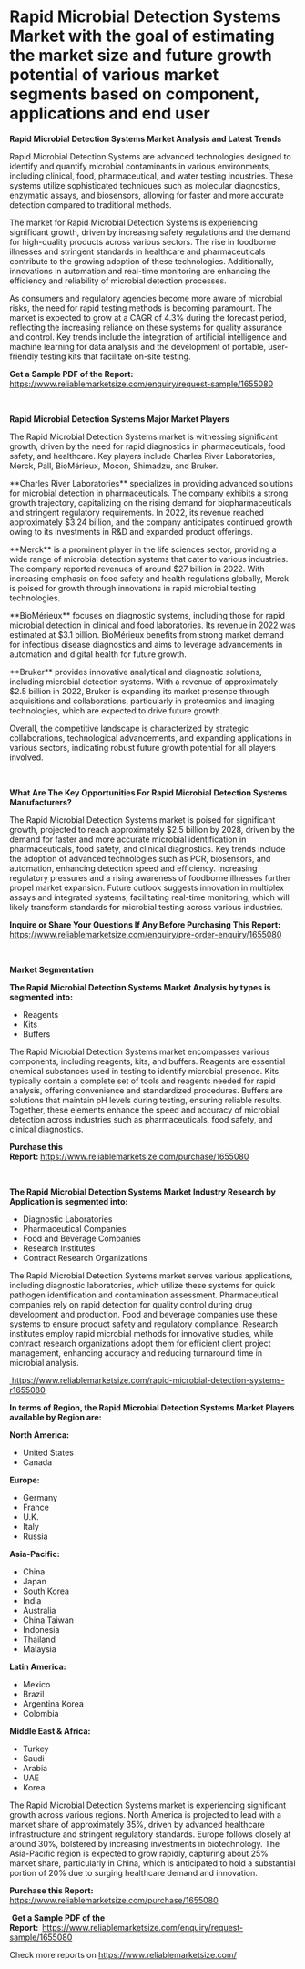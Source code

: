 <p><h1>Rapid Microbial Detection Systems Market with the goal of estimating the market size and future growth potential of various market segments based on component, applications and end user</h1></p><p><strong>Rapid Microbial Detection Systems Market Analysis and Latest Trends</strong></p>
<p><p>Rapid Microbial Detection Systems are advanced technologies designed to identify and quantify microbial contaminants in various environments, including clinical, food, pharmaceutical, and water testing industries. These systems utilize sophisticated techniques such as molecular diagnostics, enzymatic assays, and biosensors, allowing for faster and more accurate detection compared to traditional methods.</p><p>The market for Rapid Microbial Detection Systems is experiencing significant growth, driven by increasing safety regulations and the demand for high-quality products across various sectors. The rise in foodborne illnesses and stringent standards in healthcare and pharmaceuticals contribute to the growing adoption of these technologies. Additionally, innovations in automation and real-time monitoring are enhancing the efficiency and reliability of microbial detection processes.</p><p>As consumers and regulatory agencies become more aware of microbial risks, the need for rapid testing methods is becoming paramount. The market is expected to grow at a CAGR of 4.3% during the forecast period, reflecting the increasing reliance on these systems for quality assurance and control. Key trends include the integration of artificial intelligence and machine learning for data analysis and the development of portable, user-friendly testing kits that facilitate on-site testing.</p></p>
<p><strong>Get a Sample PDF of the Report:&nbsp;</strong> <a href="https://www.reliablemarketsize.com/enquiry/request-sample/1655080?utm_campaign=3178&utm_medium=2&utm_source=Github&utm_content=ia&utm_term=07032025&utm_id=rapid-microbial-detection-systems">https://www.reliablemarketsize.com/enquiry/request-sample/1655080</a></p>
<p>&nbsp;</p>
<p><strong>Rapid Microbial Detection Systems Major Market Players</strong></p>
<p><p>The Rapid Microbial Detection Systems market is witnessing significant growth, driven by the need for rapid diagnostics in pharmaceuticals, food safety, and healthcare. Key players include Charles River Laboratories, Merck, Pall, BioMérieux, Mocon, Shimadzu, and Bruker.</p><p>**Charles River Laboratories** specializes in providing advanced solutions for microbial detection in pharmaceuticals. The company exhibits a strong growth trajectory, capitalizing on the rising demand for biopharmaceuticals and stringent regulatory requirements. In 2022, its revenue reached approximately $3.24 billion, and the company anticipates continued growth owing to its investments in R&D and expanded product offerings.</p><p>**Merck** is a prominent player in the life sciences sector, providing a wide range of microbial detection systems that cater to various industries. The company reported revenues of around $27 billion in 2022. With increasing emphasis on food safety and health regulations globally, Merck is poised for growth through innovations in rapid microbial testing technologies.</p><p>**BioMérieux** focuses on diagnostic systems, including those for rapid microbial detection in clinical and food laboratories. Its revenue in 2022 was estimated at $3.1 billion. BioMérieux benefits from strong market demand for infectious disease diagnostics and aims to leverage advancements in automation and digital health for future growth.</p><p>**Bruker** provides innovative analytical and diagnostic solutions, including microbial detection systems. With a revenue of approximately $2.5 billion in 2022, Bruker is expanding its market presence through acquisitions and collaborations, particularly in proteomics and imaging technologies, which are expected to drive future growth.</p><p>Overall, the competitive landscape is characterized by strategic collaborations, technological advancements, and expanding applications in various sectors, indicating robust future growth potential for all players involved.</p></p>
<p>&nbsp;</p>
<p><strong>What Are The Key Opportunities For Rapid Microbial Detection Systems Manufacturers?</strong></p>
<p><p>The Rapid Microbial Detection Systems market is poised for significant growth, projected to reach approximately $2.5 billion by 2028, driven by the demand for faster and more accurate microbial identification in pharmaceuticals, food safety, and clinical diagnostics. Key trends include the adoption of advanced technologies such as PCR, biosensors, and automation, enhancing detection speed and efficiency. Increasing regulatory pressures and a rising awareness of foodborne illnesses further propel market expansion. Future outlook suggests innovation in multiplex assays and integrated systems, facilitating real-time monitoring, which will likely transform standards for microbial testing across various industries.</p></p>
<p><strong>Inquire or Share Your Questions If Any Before Purchasing This Report:</strong> <a href="https://www.reliablemarketsize.com/enquiry/pre-order-enquiry/1655080?utm_campaign=3178&utm_medium=2&utm_source=Github&utm_content=ia&utm_term=07032025&utm_id=rapid-microbial-detection-systems">https://www.reliablemarketsize.com/enquiry/pre-order-enquiry/1655080</a></p>
<p>&nbsp;</p>
<p><strong>Market Segmentation</strong></p>
<p><strong>The Rapid Microbial Detection Systems Market Analysis by types is segmented into:</strong></p>
<p><ul><li>Reagents</li><li>Kits</li><li>Buffers</li></ul></p>
<p><p>The Rapid Microbial Detection Systems market encompasses various components, including reagents, kits, and buffers. Reagents are essential chemical substances used in testing to identify microbial presence. Kits typically contain a complete set of tools and reagents needed for rapid analysis, offering convenience and standardized procedures. Buffers are solutions that maintain pH levels during testing, ensuring reliable results. Together, these elements enhance the speed and accuracy of microbial detection across industries such as pharmaceuticals, food safety, and clinical diagnostics.</p></p>
<p><strong>Purchase this Report:&nbsp;</strong><a href="https://www.reliablemarketsize.com/purchase/1655080?utm_campaign=3178&utm_medium=2&utm_source=Github&utm_content=ia&utm_term=07032025&utm_id=rapid-microbial-detection-systems">https://www.reliablemarketsize.com/purchase/1655080</a></p>
<p>&nbsp;</p>
<p><strong>The Rapid Microbial Detection Systems Market Industry Research by Application is segmented into:</strong></p>
<p><ul><li>Diagnostic Laboratories</li><li>Pharmaceutical Companies</li><li>Food and Beverage Companies</li><li>Research Institutes</li><li>Contract Research Organizations</li></ul></p>
<p><p>The Rapid Microbial Detection Systems market serves various applications, including diagnostic laboratories, which utilize these systems for quick pathogen identification and contamination assessment. Pharmaceutical companies rely on rapid detection for quality control during drug development and production. Food and beverage companies use these systems to ensure product safety and regulatory compliance. Research institutes employ rapid microbial methods for innovative studies, while contract research organizations adopt them for efficient client project management, enhancing accuracy and reducing turnaround time in microbial analysis.</p></p>
<p><a href="https://www.reliablemarketsize.com/rapid-microbial-detection-systems-r1655080?utm_campaign=3178&utm_medium=2&utm_source=Github&utm_content=ia&utm_term=07032025&utm_id=rapid-microbial-detection-systems">&nbsp;https://www.reliablemarketsize.com/rapid-microbial-detection-systems-r1655080</a></p>
<p><strong>In terms of Region, the Rapid Microbial Detection Systems Market Players available by Region are:</strong></p>
<p>
    <p> <strong> North America: </strong>
        <ul>
            <li>United States</li>
            <li>Canada</li>
        </ul>
        </p> 
    <p> <strong> Europe: </strong>
        <ul>
            <li>Germany</li>
            <li>France</li>
            <li>U.K.</li>
            <li>Italy</li>
            <li>Russia</li>
        </ul>
        </p> 
    <p> <strong> Asia-Pacific: </strong>
        <ul>
            <li>China</li>
            <li>Japan</li>
            <li>South Korea</li>
            <li>India</li>
            <li>Australia</li>
            <li>China Taiwan</li>
            <li>Indonesia</li>
            <li>Thailand</li>
            <li>Malaysia</li>
        </ul>
        </p> 
    <p> <strong> Latin America: </strong>
        <ul>
            <li>Mexico</li>
            <li>Brazil</li>
            <li>Argentina Korea</li>
            <li>Colombia</li>
        </ul>
        </p> 
    <p> <strong> Middle East & Africa: </strong>
        <ul>
            <li>Turkey</li>
            <li>Saudi</li>
            <li>Arabia</li>
            <li>UAE</li>
            <li>Korea</li>
        </ul>
    </p>
    </p>
<p><p>The Rapid Microbial Detection Systems market is experiencing significant growth across various regions. North America is projected to lead with a market share of approximately 35%, driven by advanced healthcare infrastructure and stringent regulatory standards. Europe follows closely at around 30%, bolstered by increasing investments in biotechnology. The Asia-Pacific region is expected to grow rapidly, capturing about 25% market share, particularly in China, which is anticipated to hold a substantial portion of 20% due to surging healthcare demand and innovation.</p></p>
<p><strong>Purchase this Report: </strong><a href="https://www.reliablemarketsize.com/purchase/1655080?utm_campaign=3178&utm_medium=2&utm_source=Github&utm_content=ia&utm_term=07032025&utm_id=rapid-microbial-detection-systems">https://www.reliablemarketsize.com/purchase/1655080</a></p>
<p>&nbsp;<strong>Get a Sample PDF of the Report:&nbsp;&nbsp;</strong><a href="https://www.reliablemarketsize.com/enquiry/request-sample/1655080?utm_campaign=3178&utm_medium=2&utm_source=Github&utm_content=ia&utm_term=07032025&utm_id=rapid-microbial-detection-systems">https://www.reliablemarketsize.com/enquiry/request-sample/1655080</a></p>
<p><strong></strong></p>
<p>Check more reports on <a href="https://www.reliablemarketsize.com/?utm_campaign=3178&utm_medium=2&utm_source=Github&utm_content=ia&utm_term=07032025&utm_id=rapid-microbial-detection-systems">https://www.reliablemarketsize.com/</a></p>